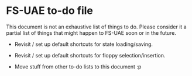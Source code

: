 # FS-UAE to-do file

This document is not an exhaustive list of things to do. Please consider
it a partial list of things that might happen to FS-UAE soon or in the
future.

* Revisit / set up default shortcuts for state loading/saving.
* Revisit / set up default shortcuts for floppy selection/insertion.

* Move stuff from other to-do lists to this document :p
